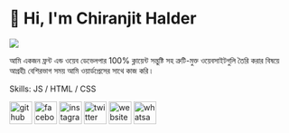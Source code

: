 #  👋 Hi, I'm Chiranjit Halder
![](https://pbs.twimg.com/profile_banners/1763230305077624832/1726669823/1080x360)

আমি একজন ফ্রন্ট এন্ড ওয়েব ডেভেলপার 100% ক্লায়েন্ট সন্তুষ্টি সহ ত্রুটি-মুক্ত ওয়েবসাইটগুলি তৈরি করার বিষয়ে আগ্রহী৷ বেশিরভাগ সময় আমি ওয়ার্ডপ্রেসের সাথে কাজ করি ৷

Skills: JS / HTML / CSS




[<img src='https://cdn.jsdelivr.net/npm/simple-icons@3.0.1/icons/github.svg' alt='github' height='40'>](https://github.com/https://github.com/Chiranjit2007)  [<img src='https://cdn.jsdelivr.net/npm/simple-icons@3.0.1/icons/facebook.svg' alt='facebook' height='40'>](https://www.facebook.com/https://www.facebook.com/chiranjithalder2007)  [<img src='https://cdn.jsdelivr.net/npm/simple-icons@3.0.1/icons/instagram.svg' alt='instagram' height='40'>](https://www.instagram.com/https://www.instagram.com/https://www.instagram.com/chiranjit2007h?igsh=NTc4MTIwNjQ2YQ==/)  [<img src='https://cdn.jsdelivr.net/npm/simple-icons@3.0.1/icons/twitter.svg' alt='twitter' height='40'>](https://twitter.com/https://x.com/Cirnjitbd)  [<img src='https://cdn.jsdelivr.net/npm/simple-icons@3.0.1/icons/icloud.svg' alt='website' height='40'>](https://shop.zatiqeasy.com/merchant/1370)  [<img src='https://cdn.jsdelivr.net/npm/simple-icons@3.0.1/icons/whatsapp.svg' alt='whatsapp' height='40'>](https://l.instagram.com/?u=https%3A%2F%2Fwa.me%2Fqr%2FPC4FVGICD2ZGI1%3Ffbclid%3DPAZXh0bgNhZW0CMTEAAaZiEXPYNoNmL6Dp76jPxIaO7bQYw_BwiUTXIa5AlyYTg60pMyTrlU59JPE_aem_As_POvTK376OHk016ep_mA&e=AT0_T4gbmKPnYIr6dyuXDxomVtJJRuoSBbAB5_Al7hrXVzp0jfxg2_eZonOZ6dH5Kg8qGaRBAWB_rrHzXrEtzg4hdTuRqJ6T__S3Py0)  

